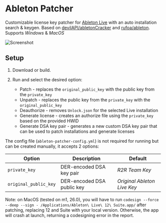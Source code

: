 # Ableton Patcher

Customizable license key patcher for [Ableton Live](https://www.ableton.com/en/live/) with an auto installation search & keygen. Based on [devilAPI/abletonCracker](https://github.com/devilAPI/abletonCracker) and [rufoa/ableton](https://github.com/rufoa/ableton). Supports *Windows* & *MacOS*

![Screenshot](/screenshots/main.png?raw=true "Screenshot")

Setup
---
1. Download or build.

2. Run and select the desired option:
    - Patch - replaces the `original_public_key` with the public key from the `private_key`
    - Unpatch - replaces the public key from the `private_key` with the `original_public_key`
    - Deauthorize - removes `Unlock.json` for the selected Live installation
    - Generate license - creates an authorize file using the `private_key` based on the provided HWID
    - Generate DSA key pair - generates a new custom DSA key pair that can be used to patch installations and generate licenses

The config file (`ableton-patcher-config.yml`) is not required for running but can be created manually, it accepts 2 options:

| Option                | Description                | Default                     |
|-----------------------|----------------------------|-----------------------------|
| `private_key`         | DER-encoded DSA key pair   | *R2R Team Key*              |
| `original_public_key` | DER-encoded DSA public key | *Original Ableton Live Key* |

Note: on MacOS (tested on m1, 26.0), you will have to run `codesign --force --deep --sign - /Applications/Ableton\ Live\ 12\ Suite.app/` after patching, replacing 12 and Suite with your local version. Otherwise, the app will crash at launch, returning a codesigning error in the report.
